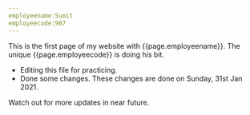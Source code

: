 ```yaml
---
employeename:Sumit
employeecode:987
---
```



This is the first page of my website with {{page.employeename}}. The unique {{page.employeecode}} is doing his bit.
- Editing this file for practicing. 
- Done some changes. 
These changes are done on Sunday, 31st Jan 2021.

Watch out for more updates in near future.
